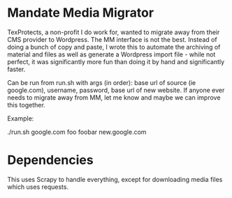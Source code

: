 # Mandate Media Migrator

TexProtects, a non-profit I do work for, wanted to migrate away from their CMS provider to Wordpress. The MM interface is not the best. Instead of doing a bunch of copy and paste, I wrote this to automate the archiving of material and files as well as generate a Wordpress import file - while not perfect, it was significantly more fun than doing it by hand and significantly faster. 

Can be run from run.sh with args (in order): base url of source (ie google.com), username, password, base url of new website. If anyone ever needs to migrate away from MM, let me know and maybe we can improve this together. 

Example:

./run.sh google.com foo foobar new.google.com

# Dependencies

This uses Scrapy to handle everything, except for downloading media files which uses requests. 